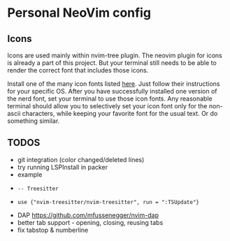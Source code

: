 # Personal NeoVim config

## Icons
Icons are used mainly within nvim-tree plugin. The neovim plugin for icons is already a part of this project.
But your terminal still needs to be able to render the correct font that includes those icons.

Install one of the many icon fonts listed [here](https://www.nerdfonts.com/). Just follow their instructions for your specific OS.
After you have successfully installed one version of the nerd font, set your terminal to use those icon fonts. 
Any reasonable terminal should allow you to selectively set your icon font only for the non-ascii characters, while keeping your 
favorite font for the usual text. Or do something similar.


## TODOS
- git integration (color changed/deleted lines)
- try running LSPInstall in packer
 - example
 -	   -- Treesitter
 -     use {"nvim-treesitter/nvim-treesitter", run = ":TSUpdate"}
- DAP https://github.com/mfussenegger/nvim-dap
- better tab support - opening, closing, reusing tabs
- fix tabstop & numberline

